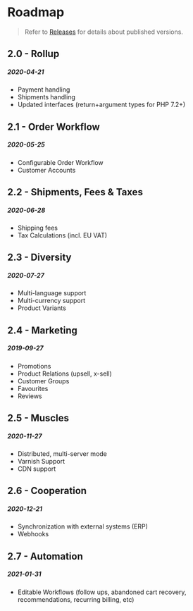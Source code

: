 # Roadmap

> Refer to [Releases](releases.md) for details about published versions.

## 2.0 - Rollup
##### 2020-04-21

- Payment handling
- Shipments handling
- Updated interfaces (return+argument types for PHP 7.2+)

## 2.1 - Order Workflow
##### 2020-05-25

- Configurable Order Workflow
- Customer Accounts

## 2.2 - Shipments, Fees & Taxes
##### 2020-06-28

- Shipping fees
- Tax Calculations (incl. EU VAT)

## 2.3 - Diversity
##### 2020-07-27

- Multi-language support
- Multi-currency support
- Product Variants

## 2.4 - Marketing
##### 2019-09-27

- Promotions
- Product Relations (upsell, x-sell)
- Customer Groups
- Favourites
- Reviews

## 2.5 - Muscles
##### 2020-11-27

- Distributed, multi-server mode
- Varnish Support
- CDN support

## 2.6 - Cooperation
##### 2020-12-21

- Synchronization with external systems (ERP)
- Webhooks

## 2.7 - Automation
##### 2021-01-31

- Editable Workflows (follow ups, abandoned cart recovery,
  recommendations, recurring billing, etc)
